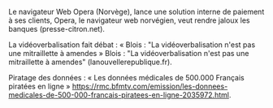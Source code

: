 Le navigateur Web Opera (Norvège), lance une solution interne de paiement à ses clients, Opera, le navigateur web norvégien, veut rendre jaloux les banques (presse-citron.net).

La vidéoverbalisation fait débat : « Blois : "La vidéoverbalisation n'est pas une mitraillette à amendes » Blois : "La vidéoverbalisation n'est pas une mitraillette à amendes" (lanouvellerepublique.fr).

Piratage des données : « Les données médicales de 500.000 Français piratées en ligne » https://rmc.bfmtv.com/emission/les-donnees-medicales-de-500-000-francais-piratees-en-ligne-2035972.html.




